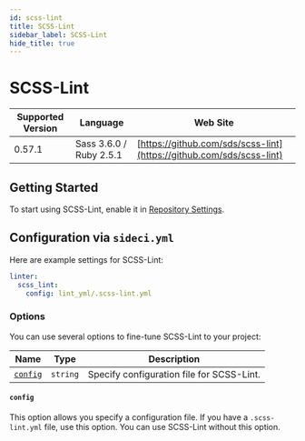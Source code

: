 ```yaml
---
id: scss-lint
title: SCSS-Lint
sidebar_label: SCSS-Lint
hide_title: true
---
```


# SCSS-Lint

| Supported Version | Language | Web Site |
| ----------------- | -------- | -------- |
| 0.57.1 | Sass 3.6.0 / Ruby 2.5.1| [https://github.com/sds/scss-lint](https://github.com/sds/scss-lint) |

## Getting Started

To start using SCSS-Lint, enable it in [Repository Settings](../../getting-started/repository-settings.md).

## Configuration via `sideci.yml`

Here are example settings for SCSS-Lint:

```yaml
linter:
  scss_lint:
    config: lint_yml/.scss-lint.yml
```

### Options

You can use several options to fine-tune SCSS-Lint to your project:

| Name | Type | Description |
| ---- | ---- | ----------- |
| [`config`](#config) | `string` | Specify configuration file for SCSS-Lint. |

#### `config`

This option allows you specify a configuration file. If you have a `.scss-lint.yml` file, use this option. You can use SCSS-Lint without this option.

